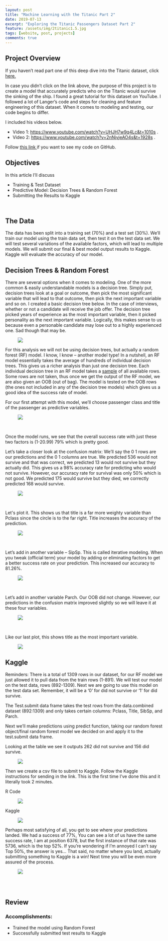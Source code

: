 ```yaml
---
layout: post
title: "Machine Learning with the Titanic Part 2"
date: 2019-07-13
excerpt: "Exploring the Titanic Passengers Dataset Part 2"
feature: /assets/img/2titanic1.5.jpg
tags: [website, post, projects]
comments: true
---
```


## Project Overview

If you haven’t read part one of this deep dive into the Titanic dataset, click <a href="https://sarahschirduan.github.io//titanic-part1" target="_ blank"> here. </a>

In case you didn’t click on the link above, the purpose of this project is to create a model that accurately predicts who on the Titanic would survive the sinking of the ship. I found a great tutorial for this dataset on YouTube. I followed a lot of Langer’s code and steps for cleaning and feature engineering of this dataset. When it comes to modeling and testing, our code begins to differ.

I included his videos below.

* Video 1: <a href="https://www.youtube.com/watch?v=UHJH7w9q4Lc&t=1010s" target="_ blank"> https://www.youtube.com/watch?v=UHJH7w9q4Lc&t=1010s </a>.
* Video 2: <a href="https://www.youtube.com/watch?v=2nNjvjeAO4s&t=1928s" target="_ blank"> https://www.youtube.com/watch?v=2nNjvjeAO4s&t=1928s </a>.

Follow <a href="https://github.com/sarahschirduan/Current-Projects/blob/master/Titanic.r" target="_ blank"> this link </a> if you want to see my code on GitHub.
<br>

## Objectives

In this article I’ll discuss
* Training & Test Dataset
* Predictive Model: Decision Trees & Random Forest
* Submitting the Results to Kaggle
<br>

## The Data

The data has been split into a training set (70%) and a test set (30%). We’ll train our model using the train data set, then test it on the test data set. We will test several variations of the available factors, which will lead to multiple models. We will submit our final & best model output results to Kaggle. Kaggle will evaluate the accuracy of our model.
<br>

## Decision Trees & Random Forest

There are several options when it comes to modeling. One of the more common & easily understandable models is a decision tree. Simply put, decision trees look at a goal or outcome, then pick the most significant variable that will lead to that outcome, then pick the next important variable and so on. I created a basic decision tree below. In the case of interviews, whether or not a candidate will receive the job offer. The decision tree picked years of experience as the most important variable, then it picked personality as the next important variable. Logically, this makes sense to us because even a personable candidate may lose out to a highly experienced one. Sad though that may be.

<figure>
<a href="/assets/img/2titanic13.jpg"><img src="/assets/img/2titanic13.jpg"></a>
</figure>

For this analysis we will not be using decision trees, but actually a random forest (RF) model. I know, I know – another model type! In a nutshell, an RF model essentially takes the average of hundreds of individual decision trees. This gives us a richer analysis than just one decision tree. Each individual decision tree in an RF model takes a <u>sample</u> of all available rows. Some rows are not taken, thus once we get the output of the RF model, we are also given an OOB (out of bag). The model is tested on the OOB rows (the ones not included in any of the decision tree models) which gives us a good idea of the success rate of model.

For our first attempt with this model, we’ll choose passenger class and title of the passenger as predictive variables.

<figure>
<a href="/assets/img/2titanic14.jpg"><img src="/assets/img/2titanic14.jpg"></a>
</figure>
<br>

Once the model runs, we see that the overall success rate with just these two factors is (1-20.99) 79% which is pretty good.

Let’s take a closer look at the confusion matrix:
We’ll say the 0 1 rows are our predictions and the 0 1 columns are true. We predicted 536 would not survive and that was correct, we predicted 13 would not survive but they actually did. This gives us a 98% accuracy rate for predicting who would not survive. However, our accuracy rate for survival was only 50% which is not good. We predicted 175 would survive but they died, we correctly predicted 168 would survive.

<figure>
<a href="/assets/img/2titanic2.jpg"><img src="/assets/img/2titanic2.jpg"></a>
</figure>
<br>

Let's plot it. This shows us that title is a far more weighty variable than Pclass since the circle is to the far right. Title increases the accuracy of the prediction.

<figure>
<a href="/assets/img/2titanic3.jpg"><img src="/assets/img/2titanic3.jpg"></a>
</figure>
<br>

Let’s add in another variable – SipSp. This is called iterative modeling. When you tweak (official term) your model by adding or eliminating factors to get a better success rate on your prediction.  This increased our accuracy to 81.26%.

<figure>
<a href="/assets/img/2titanic4.jpg"><img src="/assets/img/2titanic4.jpg"></a>
</figure>
<br>

Let’s add in another variable Parch. Our OOB did not change. However, our predictions in the confusion matrix improved slightly so we will leave it at these four variables.

<figure>
<a href="/assets/img/2titanic5.jpg"><img src="/assets/img/2titanic5.jpg"></a>
</figure>
<br>

Like our last plot, this shows title as the most important variable.

<figure>
<a href="/assets/img/2titanic6jpg"><img src="/assets/img/2titanic6.jpg"></a>
</figure>

## Kaggle

Reminders: There is a total of 1309 rows in our dataset, for our RF model we just allowed it to pull data from the train rows (1-891). We will test our model on the test data, rows (892-1309). Next we are going to use this model on the test data set. Remember, it will be a ‘0’ for did not survive or ‘1’ for did survive.

The Test.submit data frame takes the test rows from the data.combined dataset (892:1309) and only takes certain columns: Pclass, Title, SibSp, and Parch.

Next we’ll make predictions using predict function, taking our random forest object/final random forest model we decided on and apply it to the test.submit data frame.

Looking at the table we see it outputs 262 did not survive and 156 did survive.

<figure>
<a href="/assets/img/2titanic7jpg"><img src="/assets/img/2titanic7.jpg"></a>
</figure>


Then we create a csv file to submit to Kaggle. Follow the Kaggle instructions for sending in the link. This is the first time I’ve done this and it literally took 2 minutes.

R Code
<figure>
<a href="/assets/img/2titanic8jpg"><img src="/assets/img/2titanic8.jpg"></a>
</figure>

Kaggle
<figure>
<a href="/assets/img/2titanic9jpg"><img src="/assets/img/2titanic9.jpg"></a>
</figure>


Perhaps most satisfying of all, you get to see where your predictions landed. We had a success of 77%, You can see a lot of us have the same success rate, I am at position 6378, but the first instance of that rate was 5736, which is the top 52%. If you’re wondering if I’m annoyed I can’t say Top 50%, the answer is yes… That said, no matter where you land, actually submitting something to Kaggle is a win! Next time you will be even more assured of the process.

<figure>
<a href="/assets/img/2titanic10jpg"><img src="/assets/img/2titanic10.jpg"></a>
</figure>

<br>
<br>


## Review

### Accomplishments:
* Trained the model using Random Forest
* Successfully submitted test results to Kaggle
